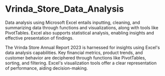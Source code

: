 # Vrinda_Store_Data_Analysis

Data analysis using Microsoft Excel entails inputting, cleaning, and summarizing data through functions and visualizations, along with tools like PivotTables. Excel also supports statistical analysis, enabling insights and effective presentation of findings.

The Vrinda Store Annual Report 2023 is harnessed for insights using Excel's data analysis capabilities. Key financial metrics, product trends, and customer behavior are deciphered through functions like PivotTables, sorting, and filtering. Excel's visualization tools offer a clear representation of performance, aiding decision-making.
